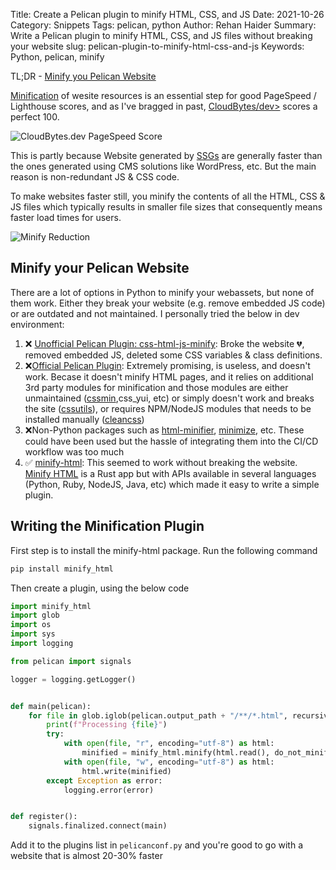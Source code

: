 Title: Create a Pelican plugin to minify HTML, CSS, and JS
Date: 2021-10-26
Category: Snippets
Tags: pelican, python
Author: Rehan Haider
Summary: Write a Pelican plugin to minify HTML, CSS, and JS files without breaking your website
slug: pelican-plugin-to-minify-html-css-and-js
Keywords: Python, pelican, minify

TL;DR - [Minify you Pelican Website](#)

[Minification](https://developers.google.com/speed/docs/insights/MinifyResources) of wesite resources is an essential step for good PageSpeed / Lighthouse scores, and as I've bragged in past, [CloudBytes/dev>](https://cloudbytes.dev) scores a perfect 100. 

![CloudBytes.dev PageSpeed Score]({static}/images/s0030/PageSpeed%20Score%20(Small).png)

This is partly because Website generated by [SSGs]({filename}99999996-what-is-jamstack.md) are generally faster than the ones generated using CMS solutions like WordPress, etc. But the main reason is non-redundant JS & CSS code. 

To make websites faster still, you minify the contents of all the HTML, CSS & JS files which typically results in smaller file sizes that consequently means faster load times for users. 

![Minify Reduction]({static}/images/s0030/minify_reduction.png)

## Minify your Pelican Website

There are a lot of options in Python to minify your webassets, but none of them work. Either they break your website (e.g. remove embedded JS code) or are outdated and not maintained. I personally tried the below in dev environment:

1. ❌ [Unofficial Pelican Plugin: css-html-js-minify](https://github.com/getpelican/pelican-plugins/tree/master/css-html-js-minify): Broke the website 💔, removed embedded JS, deleted some CSS variables & class definitions.
2. ❌[Official Pelican Plugin](https://github.com/pelican-plugins/webassets): Extremely promising, is useless, and doesn't work. Becase it doesn't minify HTML pages, and it relies on additional 3rd party modules for minification and those modules are either unmaintained ([cssmin](https://github.com/zacharyvoase/cssmin),css_yui, etc) or simply doesn't work and breaks the site ([cssutils](http://cthedot.de/cssutils/)), or requires NPM/NodeJS modules that needs to be installed manually ([cleancss](https://github.com/clean-css/clean-css))
3. ❌Non-Python packages such as [html-minifier](https://github.com/kangax/html-minifier), [minimize](https://github.com/Swaagie/minimize), etc. These could have been used but the hassle of integrating them into the CI/CD workflow was too much
4. ✅ [minify-html](https://pypi.org/project/minify-html/): This seemed to work without breaking the website. [Minify HTML](https://github.com/wilsonzlin/minify-html) is a  Rust app but with APIs available in several languages (Python, Ruby, NodeJS, Java, etc) which made it easy to write a simple plugin.


## Writing the Minification Plugin

First step is to install the minify-html package. Run the following command
```bash
pip install minify_html
```



Then create a plugin, using the below code
```python
import minify_html
import glob
import os
import sys
import logging

from pelican import signals

logger = logging.getLogger()


def main(pelican):
    for file in glob.iglob(pelican.output_path + "/**/*.html", recursive=True):
        print(f"Processing {file}")
        try:
            with open(file, "r", encoding="utf-8") as html:
                minified = minify_html.minify(html.read(), do_not_minify_doctype=True)
            with open(file, "w", encoding="utf-8") as html:
                html.write(minified)
        except Exception as error:
            logging.error(error)


def register():
    signals.finalized.connect(main)
```

Add it to the plugins list in `pelicanconf.py` and you're good to go with a website that is almost 20-30% faster
